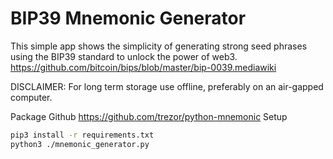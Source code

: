 # BIP39 Mnemonic Generator
This simple app shows the simplicity of generating strong seed phrases using the BIP39 standard to unlock the power of web3.
https://github.com/bitcoin/bips/blob/master/bip-0039.mediawiki

DISCLAIMER: For long term storage use offline, preferably on an air-gapped computer.

Package Github
https://github.com/trezor/python-mnemonic
Setup
```bash
pip3 install -r requirements.txt
python3 ./mnemonic_generator.py
```